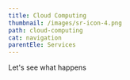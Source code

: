 ```yaml
---
title: Cloud Computing
thumbnail: /images/sr-icon-4.png
path: cloud-computing
cat: navigation
parentEle: Services
---
```

Let's see what happens
